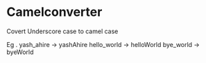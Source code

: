 # Camelconverter

Covert Underscore case to camel case

Eg . 
yash_ahire -> yashAhire
hello_world -> helloWorld
bye_world -> byeWorld
